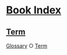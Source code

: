 # [Book Index](#book-index)

## [Term](#term)  
  
[Glossary][1] ○ [Term][2]

[1]: ./sub/glossary.md#term "GIVEN a term 'Term'
AND option 'indexFile' is './index.md'
AND the glossary file is in './sub/glossary.md'
AND config option 'linking' is 'relative'
THEN the term MUST be linked with a path './sub/glossary.md#term'."

[2]: ./sub/glossary.md#term

